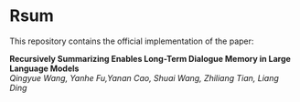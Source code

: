 # Rsum
This repository contains the official implementation of the paper:

**Recursively Summarizing Enables Long-Term Dialogue Memory in Large Language Models**  
*Qingyue Wang, Yanhe Fu,Yanan Cao, Shuai Wang, Zhiliang Tian, Liang Ding* 
